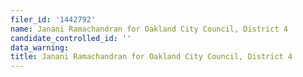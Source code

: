 ```yaml
---
filer_id: '1442792'
name: Janani Ramachandran for Oakland City Council, District 4
candidate_controlled_id: ''
data_warning:
title: Janani Ramachandran for Oakland City Council, District 4
---
```

